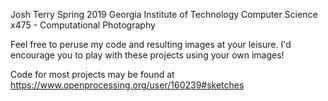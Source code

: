 Josh Terry
Spring 2019
Georgia Institute of Technology
Computer Science x475 - Computational Photography

Feel free to peruse my code and resulting images at your leisure.
I'd encourage you to play with these projects using your own images!

Code for most projects may be found at https://www.openprocessing.org/user/160239#sketches